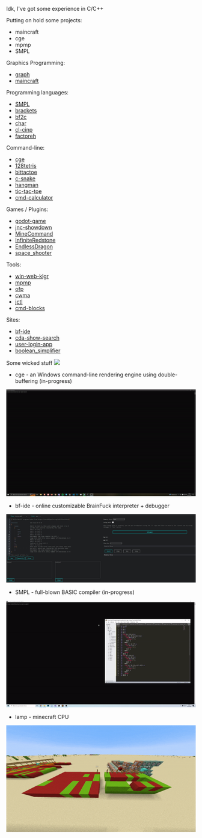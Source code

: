 Idk, I've got some experience in C/C++

Putting on hold some projects:
- maincraft
- cge
- mpmp
- SMPL

Graphics Programming:
- [graph](https://www.github.com/kvbc/graph)
- [maincraft](https://www.github.com/kvbc/maincraft)

Programming languages:
- [SMPL](https://www.github.com/kvbc/smpl)
- [brackets](https://www.github.com/kvbc/brackets)
- [bf2c](https://www.github.com/kvbc/bf2c)
- [char](https://www.github.com/kvbc/char)
- [cl-cinp](https://www.github.com/kvbc/cl-cinp)
- [factoreh](https://www.github.com/kvbc/factoreh)

Command-line:
- [cge](https://www.github.com/kvbc/cge)
- [128tetris](https://www.github.com/kvbc/128tetris)
- [bittactoe](https://www.github.com/kvbc/bittactoe)
- [c-snake](https://www.github.com/kvbc/c-snake)
- [hangman](https://www.github.com/kvbc/hangman)
- [tic-tac-toe](https://www.github.com/kvbc/tic-tac-toe)
- [cmd-calculator](https://www.github.com/kvbc/cmd-calculator)

Games / Plugins:
- [godot-game](https://www.github.com/kvbc/godot-game)
- [jnc-showdown](https://www.github.com/kvbc/jnc-showdown)
- [MineCommand](https://www.github.com/kvbc/MineCommand)
- [InfiniteRedstone](https://www.github.com/kvbc/InfiniteRedstone)
- [EndlessDragon](https://www.github.com/kvbc/EndlessDragon)
- [space_shooter](https://www.github.com/kvbc/space_shooter)

Tools:
- [win-web-klgr](https://www.github.com/kvbc/win-web-klgr)
- [mpmp](https://www.github.com/kvbc/mpmp)
- [ofp](https://www.github.com/kvbc/ofp)
- [cwma](https://www.github.com/kvbc/cwma)
- [jctl](https://www.github.com/kvbc/jctl)
- [cmd-blocks](https://www.github.com/kvbc/cmd-blocks)

Sites:
- [bf-ide](https://www.github.com/kvbc/bf-ide)
- [cda-show-search](https://www.github.com/kvbc/cda-show-search)
- [user-login-app](https://www.github.com/kvbc/user-login-app)
- [boolean_simplifier](https://www.github.com/kvbc/boolean-simplifier)

Some wicked stuff ![](https://cdn.frankerfacez.com/emoticon/457124/1)

- cge - an Windows command-line rendering engine using double-buffering (in-progress)

![](gif/cge.gif)

- bf-ide - online customizable BrainFuck interpreter + debugger

![](img/bf-ide.jpg)

- SMPL - full-blown BASIC compiler (in-progress)

![](gif/smpl.gif)

- lamp - minecraft CPU

![](gif/lamp.gif)
